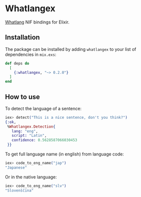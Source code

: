 # Whatlangex

[Whatlang](https://github.com/greyblake/whatlang-rs) NIF bindings for Elixir.

## Installation

The package can be installed by adding `whatlangex` to your list of dependencies in `mix.exs`:

```elixir
def deps do
  [
    {:whatlangex, "~> 0.2.0"}
  ]
end
```

## How to use

To detect the language of a sentence:

```elixir
iex> detect("This is a nice sentence, don't you think?")
{:ok,
 %Whatlangex.Detection{
   lang: "eng",
   script: "Latin",
   confidence: 0.5628587066030453
 }}
```

To get full language name (in english) from language code:

```elixir
iex> code_to_eng_name("jap")
"Japanese"
```

Or in the native language:

```elixir
iex> code_to_eng_name("slv")
"Slovenščina"
```
